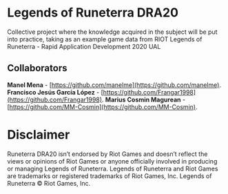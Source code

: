 # Legends of Runeterra DRA20
Collective project where the knowledge acquired in the subject will be put into practice, taking as an example game data from RIOT Legends of Runeterra - Rapid Application Development 2020 UAL

## Collaborators

**Manel Mena** -  [https://github.com/manelme](https://github.com/manelme).
**Francisco Jesús García López** -  [https://github.com/Frangar1998](https://github.com/Frangar1998).
**Marius Cosmin Magurean** - [https://github.com/MM-Cosmin](https://github.com/MM-Cosmin).

# Disclaimer

Runeterra DRA20 isn’t endorsed by Riot Games and doesn’t reflect the views or opinions of Riot Games or anyone officially involved in producing or managing Legends of Runeterra. Legends of Runeterra and Riot Games are trademarks or registered trademarks of Riot Games, Inc. Legends of Runeterra © Riot Games, Inc.
